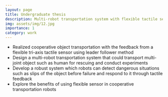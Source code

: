 ```yaml
---
layout: page
title: Undergraduate thesis
description: Multi-robot transportation system with flexible tactile sensor
img: assets/img/12.jpg
importance: 1
category: work
---
```


- Realized cooperative object transportation with the feedback from a flexible tri-axis tactile sensor using leader follower method
- Design a multi-robot transportation system that could transport multi-joint object such as human for rescuing and conduct experiments
- Develop a robust system which robots can detect dangerous situations such as slips of the object before failure and respond to it through tactile feedback
- Explore the benefits of using flexible sensor in cooperative transportation robots 

